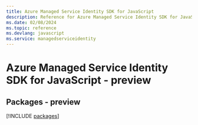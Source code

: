 ```yaml
---
title: Azure Managed Service Identity SDK for JavaScript
description: Reference for Azure Managed Service Identity SDK for JavaScript
ms.date: 02/08/2024
ms.topic: reference
ms.devlang: javascript
ms.service: managedserviceidentity
---
```

# Azure Managed Service Identity SDK for JavaScript - preview
## Packages - preview
[!INCLUDE [packages](managed-service-identity-index.md)]
